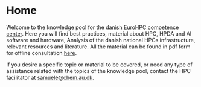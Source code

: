 # Home

Welcome to the knowledge pool for the [danish EuroHPC competence center](www.eurocc.dk). Here you will find best practices, material about HPC, HPDA and AI software and hardware, Analysis of the danish national HPCs infrastructure, relevant resources and literature. All the material can be found in pdf form for offline consultation [here](./pdf/combined.pdf).

If you desire a specific topic or material to be covered, or need any type of assistance related with the topics of the knowledge pool, contact the HPC facilitator at <samuele@chem.au.dk>.